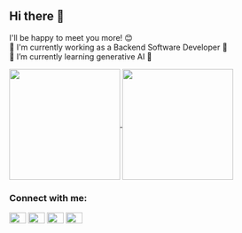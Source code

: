 ## Hi there 👋
I'll be happy to meet you more! 😊 <br>
🔭 I'm currently working as a Backend Software Developer 🌟 <br>
🌱 I’m currently learning generative AI 🐣 <br> 


<a href="https://github.com/ntttrang/github-readme-stats">
  <img height=200 align="center" src="https://github-readme-stats.vercel.app/api/top-langs/?username=ntttrang&layout=compact" />
</a>
<a href="https://github.com/ntttrang/convoychat">
  <img height=200 align="center" src="https://github-readme-stats.vercel.app/api?username=ntttrang&show_icons=true&theme=radical" />
</a>

<h3 align="left">Connect with me:</h3>
<p align="left">
<a href="https://github.com/ntttrang" target="blank"><img align="center" src="https://cdn.jsdelivr.net/npm/simple-icons@3.0.1/icons/twitter.svg" alt="" height="20" width="30" /></a>
<a href="https://github.com/ntttrang" target="blank"><img align="center" src="https://cdn.jsdelivr.net/npm/simple-icons@3.0.1/icons/linkedin.svg" alt="" height="20" width="30" /></a>
<a href="https://github.com/ntttrang" target="blank"><img align="center" src="https://cdn.jsdelivr.net/npm/simple-icons@3.0.1/icons/instagram.svg" alt="" height="20" width="30" /></a>
<a href="https://github.com/ntttrang" target="blank"><img align="center" src="https://cdn.jsdelivr.net/npm/simple-icons@3.0.1/icons/youtube.svg" alt="" height="20" width="30" /></a>
</p>


<!--
**ntttrang/ntttrang** is a ✨ _special_ ✨ repository because its `README.md` (this file) appears on your GitHub profile.

Here are some ideas to get you started:

- 🔭 I’m currently working on ...
- 🌱 I’m currently learning ...
- 👯 I’m looking to collaborate on ...
- 🤔 I’m looking for help with ...
- 💬 Ask me about ...
- 📫 How to reach me: ...
- 😄 Pronouns: ...
- ⚡ Fun fact: ...
-->
